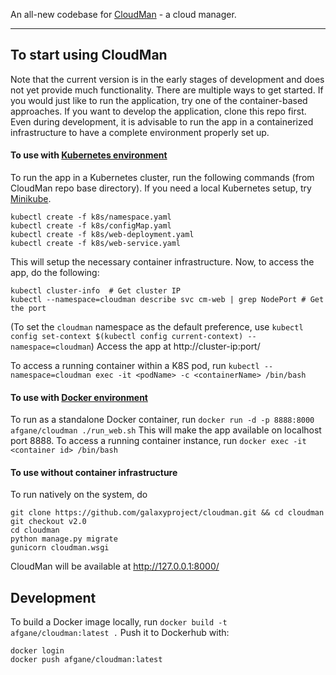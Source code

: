 An all-new codebase for [CloudMan](http://cloudman.irb.hr/) - a cloud manager.

----
## To start using CloudMan

Note that the current version is in the early stages of development and does
not yet provide much functionality. There are multiple ways to get started.
If you would just like to run the application, try one of the container-based
approaches. If you want to develop the application, clone this repo first.
Even during development, it is advisable to run the app in a containerized
infrastructure to have a complete environment properly set up.

#### To use with [Kubernetes environment](http://kubernetes.io)
To run the app in a Kubernetes cluster, run the following commands (from
CloudMan repo base directory). If you need a local Kubernetes setup, try
[Minikube](https://kubernetes.io/docs/getting-started-guides/minikube).

```
kubectl create -f k8s/namespace.yaml
kubectl create -f k8s/configMap.yaml
kubectl create -f k8s/web-deployment.yaml
kubectl create -f k8s/web-service.yaml
```
This will setup the necessary container infrastructure. Now, to access the app,
do the following:
```
kubectl cluster-info  # Get cluster IP
kubectl --namespace=cloudman describe svc cm-web | grep NodePort # Get the port
```
(To set the `cloudman` namespace as the default preference, use
`kubectl config set-context $(kubectl config current-context) --namespace=cloudman`)
Access the app at http://cluster-ip:port/

To access a running container within a K8S pod, run
`kubectl --namespace=cloudman exec -it <podName> -c <containerName> /bin/bash`

#### To use with [Docker environment](https://docs.docker.com/engine)
To run as a standalone Docker container, run
`docker run -d -p 8888:8000 afgane/cloudman ./run_web.sh`
This will make the app available on localhost port 8888.
To access a running container instance, run
`docker exec -it <container id> /bin/bash`

#### To use without container infrastructure
To run natively on the system, do
```
git clone https://github.com/galaxyproject/cloudman.git && cd cloudman
git checkout v2.0
cd cloudman
python manage.py migrate
gunicorn cloudman.wsgi
```
CloudMan will be available at http://127.0.0.1:8000/

## Development

To build a Docker image locally, run `docker build -t afgane/cloudman:latest .`
Push it to Dockerhub with:
```
docker login
docker push afgane/cloudman:latest
```
